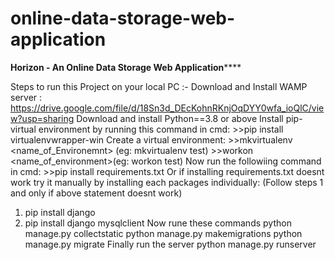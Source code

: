 # online-data-storage-web-application
************Horizon - An Online Data Storage Web Application****************

Steps to run this Project on your local PC :-
Download and Install WAMP server : https://drive.google.com/file/d/18Sn3d_DEcKohnRKnjOqDYY0wfa_ioQlC/view?usp=sharing
Download and install Python==3.8 or above
Install pip-virtual environment by running this command in cmd:
    >>pip install virtualenvwrapper-win
Create a virtual environment:
    >>mkvirtualenv <name_of_Environemnt> (eg: mkvirtualenv test)
    >>workon <name_of_environment>(eg: workon test)
Now run the followiing command in cmd:
    >>pip install requirements.txt
Or if installing requirements.txt doesnt work try it manually by installing each packages individually:
(Follow steps 1 and  only if above statement doesnt work)
1. pip install django
2. pip install django mysqlclient
Now rune these commands
python manage.py collectstatic
python manage.py makemigrations
python manage.py migrate
Finally run the server
python manage.py runserver

